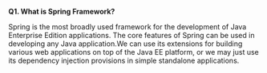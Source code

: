 **Q1. What is Spring Framework?**

Spring is the most broadly used framework for the development of Java Enterprise Edition applications. 
The core features of Spring can be used in developing any Java application.We can use its extensions for building various 
web applications on top of the Java EE platform, or we may just use its dependency injection provisions in simple standalone 
applications.

